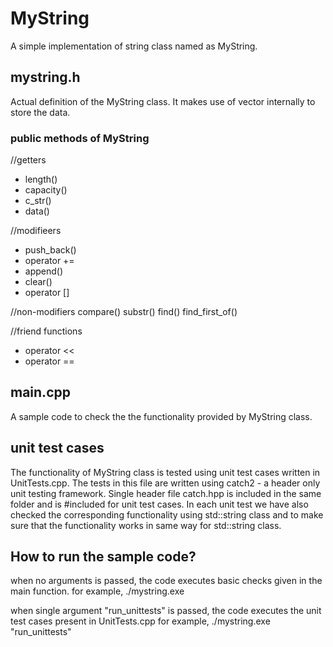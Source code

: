 # MyString
A simple implementation of string class named as MyString.

## mystring.h
Actual definition of the MyString class.
It makes use of vector<char> internally to store the data.

### public methods of MyString

//getters
- length()
- capacity()
- c_str()
- data()


//modifieers
- push_back()
- operator +=
- append()
- clear()
- operator []

//non-modifiers
compare()
substr()
find()
find_first_of()

//friend functions
- operator <<
- operator ==

## main.cpp
A sample code to check the the functionality provided by MyString class.

## unit test cases
The functionality of MyString class is tested using unit test cases written in UnitTests.cpp.
The tests in this file are written using catch2 - a header only unit testing framework.
Single header file catch.hpp is included in the same folder and is #included for unit test cases.
In each unit test we have also checked the corresponding functionality using std::string class and to 
make sure that the functionality works in same way for std::string class.

## How to run the sample code?
when no arguments is passed, the code executes basic checks given in the main function.
for example,
./mystring.exe

when single argument "run_unittests" is passed, the code executes the unit test cases present in UnitTests.cpp
for example,
./mystring.exe "run_unittests"



